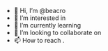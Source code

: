 - 👋 Hi, I’m @beacro 
- 👀 I’m interested in 
- 🌱 I’m currently learning 
- 💞️ I’m looking to collaborate on 
- 📫 How to reach .

<!---
beacro/beacro is a ✨ special ✨ repository because its `README.md` (this file) appears on your GitHub profile.
You can click the Preview link to take a look at your changes.
--->
